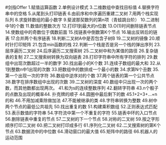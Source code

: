 #剑指Offer
	1.赋值运算函数
	2.单例设计模式
	3.二维数组中查找目标值
	4.替换字符串中的空格
	5.从尾到头打印链表
	6.由前序和中序遍历重建二叉树
	7.用两个栈实现队列
	8.求旋转数组的最小数字
	9.斐波那契数列的第n项（青蛙跳台阶）
	10.二进制中1的个数
	11.数值的整数次方
	12.打印1到最大的n位数
	13.O(1)时间删除链表节点
	14.使数组中的奇数位于偶数前面
	15.找链表中倒数第K个节点
	16.输出反转后的链表
	17.合并两个有序链表
	18.判断二叉树A中是否包含子树B
	19.二叉树的镜像
	20.顺时针打印矩阵
	21.包含min函数的栈
	22.判断一个栈是否是另一个栈的弹出序列
	23.层序遍历二叉树
	24.后序遍历二叉搜索树
	25.二叉树中和为某值的路径
	26.复杂链表的复制
	27.二叉搜索树转换为双向链表
	28.打印字符串中所有字符的排列
	29.数组中出现次数超过一半的数字
	30.找出最小的K个数
	31.连续子数组的最大和
	32.从1到整数n中1出现的次数
	33.把数组中的数排成一个最小的数
	34.求第N个丑数
	35.第一个出现一次的字符
	36.数组中逆序对的个数
	37.两个链表的第一个公共节点
	38.数字在排序数组中出现的次数
	39.二叉树的深度
	40.数组中只出现一次的两个数，而其他数都出现两次。
	41.和为s的连续整数序列
	42.翻转字符串
	43.n个骰子的点数及出现的概率44. 扑克牌的顺子
	44.圆圈中最后剩下的数
	45.1+2+3+…+n的和
	46.不用加减乘除做加法
	47.不能被继承的类
	48.字符串转换为整数
	49.树中两个节点的最低公共祖先
	50.找出重复的数
	51.构建乘积数组
	52.正则表达式匹配
	53.表示数值的字符串
	54.字符流中第一个不重复的字符
	55.链表中环的入口节点
	56.删除链表中重复的节点
	57.二叉树的下一个节点
	58.对称的二叉树
	59.按之字形顺序打印二叉树
	60.把二叉树打印成多行
	61.序列化二叉树
	62.二叉搜索树的第K个节点
	63.数据流中的中位数
	64.滑动窗口的最大值
	65.矩阵中的路径
	66.机器人的运动范围

